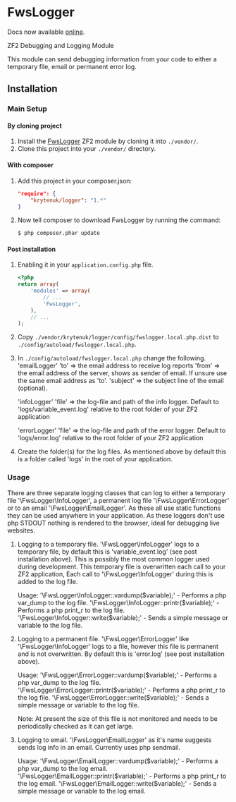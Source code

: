 FwsLogger
============

Docs now available [online](https://www.freedomwebservices.net/zend-framework/freedom-logger).

ZF2 Debugging and Logging Module

This module can send debugging information from your code to either a temporary file, email or permanent error log.

Installation
------------

### Main Setup

#### By cloning project

1. Install the [FwsLogger](https://github.com/krytenuk/logger) ZF2 module
   by cloning it into `./vendor/`.
2. Clone this project into your `./vendor/` directory.

#### With composer

1. Add this project in your composer.json:

    ```json
    "require": {
        "krytenuk/logger": "1.*"
    }
    ```

2. Now tell composer to download FwsLogger by running the command:

    ```bash
    $ php composer.phar update
    ```

#### Post installation

1. Enabling it in your `application.config.php` file.

    ```php
    <?php
    return array(
        'modules' => array(
            // ...
            'FwsLogger',
        ),
        // ...
    );
    ```

2. Copy `./vendor/krytenuk/logger/config/fwslogger.local.php.dist` to `./config/autoload/fwslogger.local.php`.

3. In `./config/autoload/fwslogger.local.php` change the following.
	'emailLogger'
	'to' => the email address to receive log reports
	'from' => the email address of the server, shows as sender of email.  If unsure use the same email address as 'to'.
	'subject' => the subject line of the email (optional).

	'infoLogger'
	'file' => the log-file and path of the info logger.  Default to 'logs/variable_event.log' relative to the root folder of your ZF2 application

	'errorLogger'
	'file' => the log-file and path of the error logger.  Default to 'logs/error.log' relative to the root folder of your ZF2 application

4. Create the folder(s) for the log files.  As mentioned above by default this is a folder called 'logs' in the root of your application.

### Usage

There are three separate logging classes that can log to either a temporary file '\FwsLogger\InfoLogger', a permanent log file '\FwsLogger\ErrorLogger' or to an email '\FwsLogger\EmailLogger'.
As these all use static functions they can be used anywhere in your application.  As these loggers don't use php STDOUT nothing is rendered to the browser, ideal for debugging live websites.

1. Logging to a temporary file.
	'\FwsLogger\InfoLogger' logs to a temporary file, by default this is 'variable_event.log' (see post installation above).  This is possibly the most common logger used during development.
	This temporary file is overwritten each call to your ZF2 application, Each call to '\FwsLogger\InfoLogger' during this is added to the log file.

	Usage:
	'\FwsLogger\InfoLogger::vardump($variable);' - Performs a php var_dump to the log file.
	'\FwsLogger\InfoLogger::printr($variable);' - Performs a php print_r to the log file.
	'\FwsLogger\InfoLogger::write($variable);' - Sends a simple message or variable to the log file.

2. Logging to a permanent file.
	'\FwsLogger\ErrorLogger' like '\FwsLogger\InfoLogger' logs to a file, however this file is permanent and is not overwritten.  By default this is 'error.log' (see post installation above).

	Usage:
	'\FwsLogger\ErrorLogger::vardump($variable);' - Performs a php var_dump to the log file.
	'\FwsLogger\ErrorLogger::printr($variable);' - Performs a php print_r to the log file.
	'\FwsLogger\ErrorLogger::write($variable);' - Sends a simple message or variable to the log file.

	Note:
	At present the size of this file is not monitored and needs to be periodically checked as it can get large.

3. Logging to email.
	'\FwsLogger\EmailLogger' as it's name suggests sends log info in an email.
	Currently uses php sendmail.

	Usage:
	'\FwsLogger\EmailLogger::vardump($variable);' - Performs a php var_dump to the log email.
	'\FwsLogger\EmailLogger::printr($variable);' - Performs a php print_r to the log email.
	'\FwsLogger\EmailLogger::write($variable);' - Sends a simple message or variable to the log email.